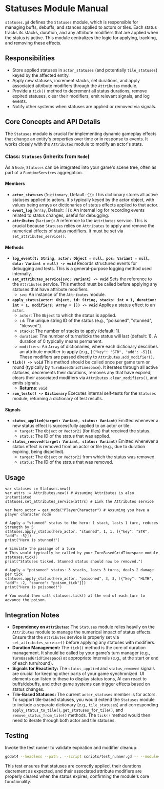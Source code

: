 # Statuses Module Manual

`statuses.gd` defines the `Statuses` module, which is responsible for managing buffs, debuffs, and stances applied to actors or tiles. Each status tracks its stacks, duration, and any attribute modifiers that are applied when the status is active. This module centralizes the logic for applying, tracking, and removing these effects.

## Responsibilities

-   Store applied statuses in `actor_statuses` (and potentially `tile_statuses`) keyed by the affected entity.
-   Apply new statuses, increment stacks, set durations, and apply associated attribute modifiers through the `Attributes` module.
-   Provide a `tick()` method to decrement all status durations, remove expired statuses, clear their modifiers, emit relevant signals, and log events.
-   Notify other systems when statuses are applied or removed via signals.

## Core Concepts and API Details

The `Statuses` module is crucial for implementing dynamic gameplay effects that change an entity's properties over time or in response to events. It works closely with the `Attributes` module to modify an actor's stats.

### Class: `Statuses` (inherits from `Node`)

As a `Node`, `Statuses` can be integrated into your game's scene tree, often as part of a `RuntimeServices` aggregation.

#### Members

*   **`actor_statuses`** (`Dictionary`, Default: `{}`): This dictionary stores all active statuses applied to actors. It's typically keyed by the actor object, with values being arrays or dictionaries of status effects applied to that actor.
*   **`event_log`** (`Array`, Default: `[]`): An internal log for recording events related to status changes, useful for debugging.
*   **`attributes`** (`Variant`): A reference to the `Attributes` service. This is crucial because `Statuses` relies on `Attributes` to apply and remove the numerical effects of status modifiers. It must be set via `set_attributes_service()`.

#### Methods

*   **`log_event(t: String, actor: Object = null, pos: Variant = null, data: Variant = null) -> void`**
    Records structured events for debugging and tests. This is a general-purpose logging method used internally.
*   **`set_attributes_service(svc: Variant) -> void`**
    Sets the reference to the `Attributes` service. This method must be called before applying any statuses that have attribute modifiers.
    *   `svc`: An instance of the `Attributes` module.
*   **`apply_status(actor: Object, id: String, stacks: int = 1, duration: int = 1, modifiers: Array = []) -> void`**
    Applies a status effect to an `actor`.
    *   `actor`: The `Object` to which the status is applied.
    *   `id`: The unique string ID of the status (e.g., "poisoned", "stunned", "blessed").
    *   `stacks`: The number of stacks to apply (default: 1).
    *   `duration`: The number of turns/ticks the status will last (default: 1). A duration of 0 typically means permanent.
    *   `modifiers`: An `Array` of dictionaries, where each dictionary describes an attribute modifier to apply (e.g., `[{"key": "STR", "add": -5}]`). These modifiers are passed directly to `Attributes.add_modifier()`.
*   **`tick() -> void`**
    This method should be called once per game turn or round (typically by `TurnBasedGridTimespace`). It iterates through all active statuses, decrements their durations, removes any that have expired, clears their associated modifiers via `Attributes.clear_modifiers()`, and emits signals.
    *   **Returns:** `void`
*   **`run_tests() -> Dictionary`**
    Executes internal self-tests for the `Statuses` module, returning a dictionary of test results.

#### Signals

*   **`status_applied(target: Variant, status: Variant)`**
    Emitted whenever a new status effect is successfully applied to an actor or tile.
    *   `target`: The `Object` or `Vector2i` (for tiles) that received the status.
    *   `status`: The ID of the status that was applied.
*   **`status_removed(target: Variant, status: Variant)`**
    Emitted whenever a status effect is removed from an actor or tile (e.g., due to duration expiring, being dispelled).
    *   `target`: The `Object` or `Vector2i` from which the status was removed.
    *   `status`: The ID of the status that was removed.

## Usage

```gdscript
var statuses := Statuses.new()
var attrs := Attributes.new() # Assuming Attributes is also instantiated
statuses.set_attributes_service(attrs) # Link the Attributes service

var hero_actor = get_node("PlayerCharacter") # Assuming you have a player character node

# Apply a "stunned" status to the hero: 1 stack, lasts 1 turn, reduces Strength by 5
statuses.apply_status(hero_actor, "stunned", 1, 1, [{"key": "STR", "add": -5}])
print("Hero is stunned!")

# Simulate the passage of a turn
# This would typically be called by your TurnBasedGridTimespace module
statuses.tick()
print("Statuses ticked. Stunned status should now be removed.")

# Apply a "poisoned" status: 3 stacks, lasts 3 turns, deals 2 damage per tick
statuses.apply_status(hero_actor, "poisoned", 3, 3, [{"key": "HLTH", "add": -2, "source": "poison_tick"}])
print("Hero is poisoned!")

# You would then call statuses.tick() at the end of each turn to advance the poison.
```

## Integration Notes

-   **Dependency on `Attributes`:** The `Statuses` module relies heavily on the `Attributes` module to manage the numerical impact of status effects. Ensure that the `Attributes` service is properly set via `set_attributes_service()` before applying any statuses with modifiers.
-   **Duration Management:** The `tick()` method is the core of duration management. It should be called by your game's turn manager (e.g., `TurnBasedGridTimespace`) at appropriate intervals (e.g., at the start or end of each turn/round).
-   **Signals for Reactivity:** The `status_applied` and `status_removed` signals are crucial for keeping other parts of your game synchronized. UI elements can listen to these to display status icons, AI can react to buffs/debuffs, and other game systems can trigger effects based on status changes.
-   **Tile-Based Statuses:** The current `actor_statuses` member is for actors. To support tile-based statuses, you would extend the `Statuses` module to include a separate dictionary (e.g., `tile_statuses`) and corresponding `apply_status_to_tile()`, `get_statuses_for_tile()`, and `remove_status_from_tile()` methods. The `tick()` method would then need to iterate through both actor and tile statuses.

## Testing

Invoke the test runner to validate expiration and modifier cleanup:

```bash
godot4 --headless --path . --script scripts/test_runner.gd -- --module=statuses
```

This test ensures that statuses are correctly applied, their durations decrement as expected, and their associated attribute modifiers are properly cleared when the status expires, confirming the module's core functionality.